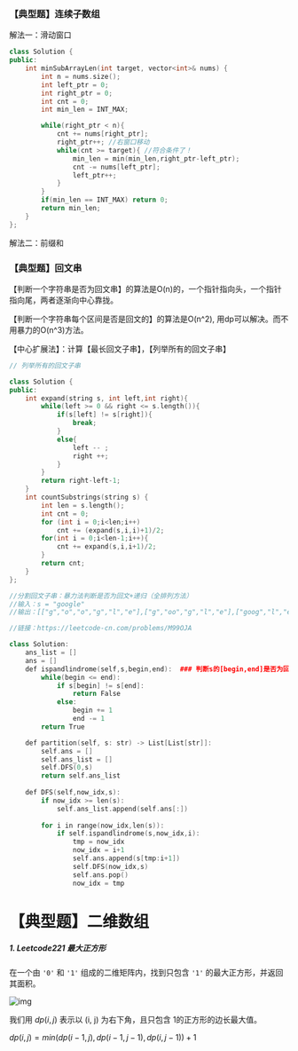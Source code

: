 ### 【典型题】连续子数组

解法一：滑动窗口

```c++
class Solution {
public:
    int minSubArrayLen(int target, vector<int>& nums) {
        int n = nums.size();
        int left_ptr = 0;
        int right_ptr = 0;
        int cnt = 0;
        int min_len = INT_MAX;

        while(right_ptr < n){
            cnt += nums[right_ptr];
            right_ptr++; //右窗口移动
            while(cnt >= target){ //符合条件了！
                min_len = min(min_len,right_ptr-left_ptr);
                cnt -= nums[left_ptr];
                left_ptr++;
            }
        }
        if(min_len == INT_MAX) return 0;
        return min_len;
    }
};
```

解法二：前缀和





### 【典型题】回文串

【判断一个字符串是否为回文串】的算法是O(n)的，一个指针指向头，一个指针指向尾，两者逐渐向中心靠拢。

【判断一个字符串每个区间是否是回文的】的算法是O(n^2), 用dp可以解决。而不用暴力的O(n^3)方法。



【中心扩展法】：计算【最长回文子串】，【列举所有的回文子串】

```c++
// 列举所有的回文子串

class Solution {
public:
    int expand(string s, int left,int right){
        while(left >= 0 && right <= s.length()){
            if(s[left] != s[right]){
                break;
            }
            else{
                left -- ;
                right ++;
            }
        }
        return right-left-1;
    }
    int countSubstrings(string s) {
        int len = s.length();
        int cnt = 0;
        for (int i = 0;i<len;i++)
            cnt += (expand(s,i,i)+1)/2;
        for(int i = 0;i<len-1;i++){
            cnt += expand(s,i,i+1)/2;
        }
        return cnt;
    }
};
```



```c++
//分割回文子串：暴力法判断是否为回文+递归（全排列方法）
//输入：s = "google"
//输出：[["g","o","o","g","l","e"],["g","oo","g","l","e"],["goog","l","e"]]

//链接：https://leetcode-cn.com/problems/M99OJA

class Solution:
    ans_list = []
    ans = []
    def ispandlindrome(self,s,begin,end):  ### 判断s的[begin,end]是否为回文串
        while(begin <= end):
            if s[begin] != s[end]:
                return False
            else:
                begin += 1
                end -= 1
        return True

    def partition(self, s: str) -> List[List[str]]:
        self.ans = []
        self.ans_list = []
        self.DFS(0,s)
        return self.ans_list
    
    def DFS(self,now_idx,s):
        if now_idx >= len(s):
            self.ans_list.append(self.ans[:])
        
        for i in range(now_idx,len(s)):
            if self.ispandlindrome(s,now_idx,i):
                tmp = now_idx
                now_idx = i+1
                self.ans.append(s[tmp:i+1])
                self.DFS(now_idx,s)
                self.ans.pop()
                now_idx = tmp
```





# 【典型题】二维数组

##### 1. Leetcode221 最大正方形

在一个由 `'0'` 和 `'1'` 组成的二维矩阵内，找到只包含 `'1'` 的最大正方形，并返回其面积。

![img](https://assets.leetcode.com/uploads/2020/11/26/max1grid.jpg)

我们用 $\textit{dp}(i, j)$ 表示以 (i, j) 为右下角，且只包含 1的正方形的边长最大值。

$dp(i,j)=min(dp(i−1,j),dp(i−1,j−1),dp(i,j−1))+1$

